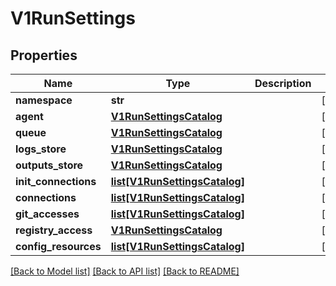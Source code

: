 # V1RunSettings

## Properties
Name | Type | Description | Notes
------------ | ------------- | ------------- | -------------
**namespace** | **str** |  | [optional] 
**agent** | [**V1RunSettingsCatalog**](V1RunSettingsCatalog.md) |  | [optional] 
**queue** | [**V1RunSettingsCatalog**](V1RunSettingsCatalog.md) |  | [optional] 
**logs_store** | [**V1RunSettingsCatalog**](V1RunSettingsCatalog.md) |  | [optional] 
**outputs_store** | [**V1RunSettingsCatalog**](V1RunSettingsCatalog.md) |  | [optional] 
**init_connections** | [**list[V1RunSettingsCatalog]**](V1RunSettingsCatalog.md) |  | [optional] 
**connections** | [**list[V1RunSettingsCatalog]**](V1RunSettingsCatalog.md) |  | [optional] 
**git_accesses** | [**list[V1RunSettingsCatalog]**](V1RunSettingsCatalog.md) |  | [optional] 
**registry_access** | [**V1RunSettingsCatalog**](V1RunSettingsCatalog.md) |  | [optional] 
**config_resources** | [**list[V1RunSettingsCatalog]**](V1RunSettingsCatalog.md) |  | [optional] 

[[Back to Model list]](../README.md#documentation-for-models) [[Back to API list]](../README.md#documentation-for-api-endpoints) [[Back to README]](../README.md)


